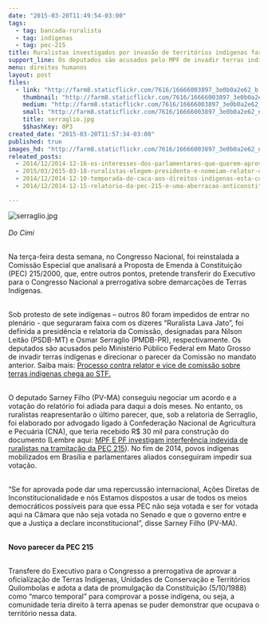 ```yaml
---
date: "2015-03-20T11:49:54-03:00"
tags:
  - tag: bancada-ruralista
  - tag: indígenas
  - tag: pec-215
title: Ruralistas investigados por invasão de territórios indígenas farão relatório da PEC 215
support_line: Os deputados são acusados pelo MPF de invadir terras indígenas e direcionar o parecer da Comissão no mandato anterior.
menu: direitos humanos
layout: post
files:
  - link: "http://farm8.staticflickr.com/7616/16666003897_3e0b0a2e62_b.jpg"
    thumbnail: "http://farm8.staticflickr.com/7616/16666003897_3e0b0a2e62_t.jpg"
    medium: "http://farm8.staticflickr.com/7616/16666003897_3e0b0a2e62_z.jpg"
    small: "http://farm8.staticflickr.com/7616/16666003897_3e0b0a2e62_n.jpg"
    title: serraglio.jpg
    $$hashKey: 0P3
created_date: "2015-03-20T11:57:34-03:00"
published: true
images_hd: "http://farm8.staticflickr.com/7616/16666003897_3e0b0a2e62_n.jpg"
releated_posts:
  - 2014/12/2014-12-16-os-interesses-dos-parlamentares-que-querem-aprovar-a-pec-215.md
  - 2015/03/2015-03-18-ruralistas-elegem-presidente-e-nomeiam-relator-de-comissao-que-vai-analisar-pec-215.md
  - 2014/12/2014-12-10-temporada-de-caca-aos-direitos-indigenas-esta-configurada.md
  - 2014/12/2014-12-15-relatorio-da-pec-215-e-uma-aberracao-anticonstitucional-e-anti-indigena.md

---
```

<p><img alt="serraglio.jpg" src="http://farm8.staticflickr.com/7616/16666003897_3e0b0a2e62_b.jpg" /><br />
<br />
<em>Do Cimi</em></p>

<p><br />
Na ter&ccedil;a-feira desta semana, no Congresso Nacional, foi reinstalada a Comiss&atilde;o Especial que analisar&aacute; a Proposta de Emenda &agrave; Constitui&ccedil;&atilde;o (PEC) 215/2000, que, entre outros pontos, pretende transferir do Executivo para o Congresso Nacional a prerrogativa sobre demarca&ccedil;&otilde;es de Terras Ind&iacute;genas.</p>

<p><br />
Sob protesto de sete ind&iacute;genas &ndash; outros 80 foram impedidos de entrar no plen&aacute;rio - que seguraram faixa com os dizeres &ldquo;Ruralista Lava Jato&rdquo;, foi definida a presid&ecirc;ncia e relatoria da Comiss&atilde;o, designadas para Nilson Leit&atilde;o (PSDB-MT) e Osmar Serraglio (PMDB-PR), respectivamente. Os deputados s&atilde;o acusados pelo Minist&eacute;rio P&uacute;blico Federal em Mato Grosso de invadir terras ind&iacute;genas e direcionar o parecer da Comiss&atilde;o no mandato anterior. Saiba mais: <a href="http://oglobo.globo.com/brasil/processo-contra-relator-vice-de-comissao-sobre-terras-indigenas-chega-ao-stf-14832331" target="_blank">Processo contra relator e vice de comiss&atilde;o sobre terras ind&iacute;genas chega ao STF.</a></p>

<p><br />
O deputado Sarney Filho (PV-MA) conseguiu negociar um acordo e a vota&ccedil;&atilde;o do relat&oacute;rio foi adiada para daqui a dois meses. No entanto, os ruralistas reapresentar&atilde;o o &uacute;ltimo parecer, que, sob a relatoria de Serraglio, foi elaborado por advogado ligado &agrave; Confedera&ccedil;&atilde;o Nacional de Agricultura e Pecu&aacute;ria (CNA), que teria recebido R$ 30 mil para constru&ccedil;&atilde;o do documento (Lembre aqui: <a href="http://www.prmt.mpf.mp.br/noticias/mpf-e-pf-investigam-interferencia-indevida-de-ruralistas-na-tramitacao-da-pec-215#.VQw0GCwl_6g" target="_blank">MPF E PF investigam interfer&ecirc;ncia indevida de ruralistas na tramita&ccedil;&atilde;o da PEC 215</a>). No fim de 2014, povos ind&iacute;genas mobilizados em Bras&iacute;lia e parlamentares aliados conseguiram impedir sua vota&ccedil;&atilde;o.</p>

<p><br />
&ldquo;Se for aprovada pode dar uma repercuss&atilde;o internacional, A&ccedil;&otilde;es Diretas de Inconstitucionalidade e n&oacute;s Estamos dispostos a usar de todos os meios democr&aacute;ticos poss&iacute;veis para que essa PEC n&atilde;o seja votada e ser for votada aqui na C&acirc;mara que n&atilde;o seja votada no Senado e que o governo entre e que a Justi&ccedil;a a declare inconstitucional&rdquo;, disse Sarney Filho (PV-MA).</p>

<p><br />
<strong>Novo parecer da PEC 215</strong></p>

<p><br />
Transfere do Executivo para o Congresso a prerrogativa de aprovar a oficializa&ccedil;&atilde;o de Terras Ind&iacute;genas, Unidades de Conserva&ccedil;&atilde;o e Territ&oacute;rios Quilombolas e adota a data de promulga&ccedil;&atilde;o da Constitui&ccedil;&atilde;o (5/10/1988) como &ldquo;marco temporal&rdquo; para comprovar a posse ind&iacute;gena, ou seja, a comunidade teria direito &agrave; terra apenas se puder demonstrar que ocupava o territ&oacute;rio nessa data.</p>
